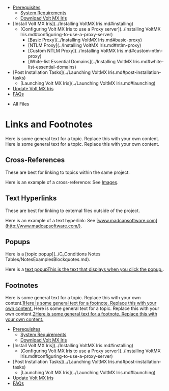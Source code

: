                                    

[](../Prerequisites.md)

*   [Prerequisites](../Prerequisites.md#prerequisites)
    *   [System Requirements](../Prerequisites.md#system-requirements)
    *   [Download Volt MX Iris](../Prerequisites.md#download)
*   [Install Volt MX Iris](../Installing VoltMX Iris.md#installing)
    *   [Configuring Volt MX Iris to use a Proxy server](../Installing VoltMX Iris.md#configuring-to-use-a-proxy-server)
        *   [Basic Proxy](../Installing VoltMX Iris.md#basic-proxy)
        *   [NTLM Proxy](../Installing VoltMX Iris.md#ntlm-proxy)
        *   [Custom NTLM Proxy](../Installing VoltMX Iris.md#custom-ntlm-proxy)
        *   [White-list Essential Domains](../Installing VoltMX Iris.md#white-list-essential-domains)
*   [Post Installation Tasks](../Launching VoltMX Iris.md#post-installation-tasks)
    *   [Launching Volt MX Iris](../Launching VoltMX Iris.md#launching)
*   [Update Volt MX Iris](../Upgrade.md)
*   [FAQs](../StudioInstallation_FAQs.md#appendix-frequently-asked-questions-faqs)

[](#)

*   All Files

Links and Footnotes
===================

Here is some general text for a topic. Replace this with your own content. Here is some general text for a topic. Replace this with your own content.

Cross-References
----------------

These are best for linking to topics within the same project.

Here is an example of a cross-reference: See [Images](../D_Images/Images.md).

Text Hyperlinks
---------------

These are best for linking to external files outside of the project.

Here is an example of a text hyperlink: See [www.madcapsoftware.com](http://www.madcapsoftware.com/).

Popups
------

Here is a [topic popup](../C_Conditions Notes Tables/NotesExamplesBlockquotes.md).

Here is a [text popupThis is the text that displays when you click the popup.](javascript:void(0);).

Footnotes
---------

Here is some general text for a topic. Replace this with your own content.[1Here is some general text for a footnote. Replace this with your own content.](javascript:void(0);) Here is some general text for a topic. Replace this with your own content.[2Here is some general text for a footnote. Replace this with your own content.](javascript:void(0);)

*   [Prerequisites](../Prerequisites.md#prerequisites)
    *   [System Requirements](../Prerequisites.md#system-requirements)
    *   [Download Volt MX Iris](../Prerequisites.md#download)
*   [Install Volt MX Iris](../Installing VoltMX Iris.md#installing)
    *   [Configuring Volt MX Iris to use a Proxy server](../Installing VoltMX Iris.md#configuring-to-use-a-proxy-server)
*   [Post Installation Tasks](../Launching VoltMX Iris.md#post-installation-tasks)
    *   [Launching Volt MX Iris](../Launching VoltMX Iris.md#launching)
*   [Update Volt MX Iris](../Upgrade.md)
*   [FAQs](../StudioInstallation_FAQs.md#appendix-frequently-asked-questions-faqs)

